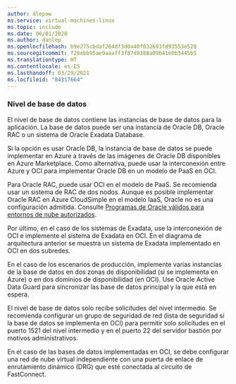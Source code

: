 ```yaml
---
author: dlepow
ms.service: virtual-machines-linux
ms.topic: include
ms.date: 06/01/2020
ms.author: danlep
ms.openlocfilehash: b9e275cbdaf264df3d0a40f032693fd93553e520
ms.sourcegitcommit: f28ebb95ae9aaaff3f87d8388a09b41e0b3445b5
ms.translationtype: HT
ms.contentlocale: es-ES
ms.lasthandoff: 03/29/2021
ms.locfileid: "84317664"
---
```

### <a name="database-tier"></a>Nivel de base de datos

El nivel de base de datos contiene las instancias de base de datos para la aplicación. La base de datos puede ser una instancia de Oracle DB, Oracle RAC o un sistema de Oracle Exadata Database. 

Si la opción es usar Oracle DB, la instancia de base de datos se puede implementar en Azure a través de las imágenes de Oracle DB disponibles en Azure Marketplace. Como alternativa, puede usar la interconexión entre Azure y OCI para implementar Oracle DB en un modelo de PaaS en OCI.

Para Oracle RAC, puede usar OCI en el modelo de PaaS. Se recomienda usar un sistema de RAC de dos nodos. Aunque es posible implementar Oracle RAC en Azure CloudSimple en el modelo IaaS, Oracle no es una configuración admitida. Consulte [Programas de Oracle válidos para entornos de nube autorizados](http://www.oracle.com/us/corporate/pricing/authorized-cloud-environments-3493562.pdf).

Por último, en el caso de los sistemas de Exadata, use la interconexión de OCI e implemente el sistema de Exadata en OCI. En el diagrama de arquitectura anterior se muestra un sistema de Exadata implementado en OCI en dos subredes.

En el caso de los escenarios de producción, implemente varias instancias de la base de datos en dos zonas de disponibilidad (si se implementa en Azure) o en dos dominios de disponibilidad (en OCI). Use Oracle Active Data Guard para sincronizar las base de datos principal y la que está en espera.

El nivel de base de datos solo recibe solicitudes del nivel intermedio. Se recomienda configurar un grupo de seguridad de red (lista de seguridad si la base de datos se implementa en OCI) para permitir solo solicitudes en el puerto 1521 del nivel intermedio y en el puerto 22 del servidor bastión por motivos administrativos.

En el caso de las bases de datos implementadas en OCI, se debe configurar una red de nube virtual independiente con una puerta de enlace de enrutamiento dinámico (DRG) que esté conectada al circuito de FastConnect.